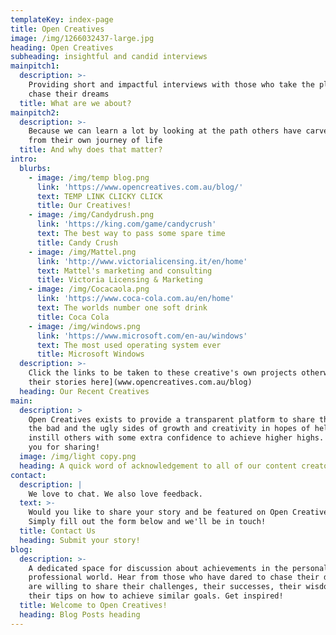 ```yaml
---
templateKey: index-page
title: Open Creatives
image: /img/1266032437-large.jpg
heading: Open Creatives
subheading: insightful and candid interviews
mainpitch1:
  description: >-
    Providing short and impactful interviews with those who take the plunge and
    chase their dreams
  title: What are we about?
mainpitch2:
  description: >-
    Because we can learn a lot by looking at the path others have carved out
    from their own journey of life
  title: And why does that matter?
intro:
  blurbs:
    - image: /img/temp blog.png
      link: 'https://www.opencreatives.com.au/blog/'
      text: TEMP LINK CLICKY CLICK
      title: Our Creatives!
    - image: /img/Candydrush.png
      link: 'https://king.com/game/candycrush'
      text: The best way to pass some spare time
      title: Candy Crush
    - image: /img/Mattel.png
      link: 'http://www.victorialicensing.it/en/home'
      text: Mattel's marketing and consulting
      title: Victoria Licensing & Marketing
    - image: /img/Cocacaola.png
      link: 'https://www.coca-cola.com.au/en/home'
      text: The worlds number one soft drink
      title: Coca Cola
    - image: /img/windows.png
      link: 'https://www.microsoft.com/en-au/windows'
      text: The most used operating system ever
      title: Microsoft Windows
  description: >-
    Click the links to be taken to these creative's own projects otherwise [read
    their stories here](www.opencreatives.com.au/blog)
  heading: Our Recent Creatives
main:
  description: >
    Open Creatives exists to provide a transparent platform to share the good
    the bad and the ugly sides of growth and creativity in hopes of helping to
    instill others with some extra confidence to achieve higher highs.  Thank
    you for sharing!
  image: /img/light copy.png
  heading: A quick word of acknowledgement to all of our content creators
contact:
  description: |
    We love to chat. We also love feedback.
  text: >-
    Would you like to share your story and be featured on Open Creatives? 
    Simply fill out the form below and we'll be in touch!
  title: Contact Us
  heading: Submit your story!
blog:
  description: >-
    A dedicated space for discussion about achievements in the personal and
    professional world. Hear from those who have dared to chase their dreams and
    are willing to share their challenges, their successes, their wisdom and
    their tips on how to achieve similar goals. Get inspired!
  title: Welcome to Open Creatives!
  heading: Blog Posts heading
---
```


